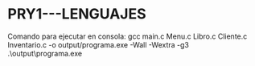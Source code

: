 # PRY1---LENGUAJES

Comando para ejecutar en consola: 
gcc main.c Menu.c Libro.c Cliente.c Inventario.c -o output/programa.exe -Wall -Wextra -g3
.\output\programa.exe
